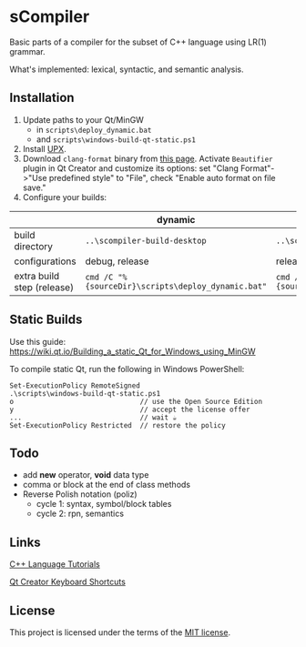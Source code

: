 # sCompiler

Basic parts of a compiler for the subset of C++ language using LR(1) grammar.

What's implemented: lexical, syntactic, and semantic analysis.

## Installation

1. Update paths to your Qt/MinGW
    - in `scripts\deploy_dynamic.bat`
    - and `scripts\windows-build-qt-static.ps1`
2. Install [UPX](https://github.com/upx/upx).
3. Download `clang-format` binary from [this page](https://llvm.org/builds/). Activate `Beautifier` plugin in Qt Creator and customize its options: set "Clang Format"->"Use predefined style" to "File", check "Enable auto format on file save."
4. Configure your builds:

|  | dynamic | static |
|---|---|---|
| build directory | `..\scompiler-build-desktop` | `..\scompiler-build-desktop-static` |
| configurations | debug, release | release |
| extra build step (release) | `cmd /C "%{sourceDir}\scripts\deploy_dynamic.bat"` | `cmd /C "%{sourceDir}\scripts\deploy_static.bat"` |

## Static Builds

Use this guide: https://wiki.qt.io/Building_a_static_Qt_for_Windows_using_MinGW

To compile static Qt, run the following in Windows PowerShell:

```
Set-ExecutionPolicy RemoteSigned
.\scripts\windows-build-qt-static.ps1
o                               // use the Open Source Edition
y                               // accept the license offer
...                             // wait ☕
Set-ExecutionPolicy Restricted  // restore the policy
```

## Todo

- add **new** operator, **void** data type
- comma or block at the end of class methods
- Reverse Polish notation (poliz)
    - cycle 1: syntax, symbol/block tables
    - cycle 2: rpn, semantics

## Links

[C++ Language Tutorials](http://www.cplusplus.com/doc/tutorial/)

[Qt Creator Keyboard Shortcuts](https://wiki.qt.io/Qt_Creator_Keyboard_Shortcuts)

## License

This project is licensed under the terms of the [MIT license](LICENSE.md).
